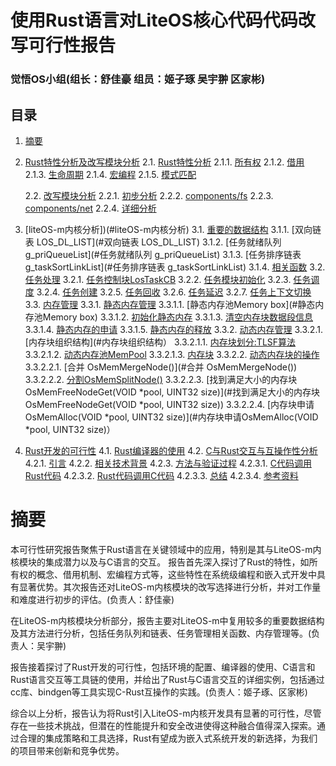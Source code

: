 # 使用Rust语言对LiteOS核心代码代码改写可行性报告
### 觉悟OS小组(组长：舒佳豪 组员：姬子琢 吴宇翀 区家彬)
<!---toc -->
## 目录
1. [摘要](#摘要)

2. [Rust特性分析及改写模块分析](#Rust特性分析及改写模块分析)
   2.1.  [Rust特性分析](#Rust特性分析)
     2.1.1.  [所有权](#所有权)
     2.1.2.  [借用](#借用)
     2.1.3.  [生命周期](#生命周期)
     2.1.4.  [宏编程](#宏编程)
     2.1.5.  [模式匹配](#模式匹配)

   2.2.  [改写模块分析](#改写模块分析)
     2.2.1.  [初步分析](#初步分析)
     2.2.2.  [components/fs](#components/fs)
     2.2.3.  [components/net](#components/net)
     2.2.4.  [详细分析](#详细分析)

3.  [liteOS-m内核分析])(#liteOS-m内核分析)
    3.1.  [重要的数据结构](#重要的数据结构)
      3.1.1.  [双向链表 LOS_DL_LIST](#双向链表 LOS_DL_LIST)
      3.1.2.  [任务就绪队列 g_priQueueList](#任务就绪队列 g_priQueueList)
      3.1.3.  [任务排序链表 g_taskSortLinkList](#任务排序链表 g_taskSortLinkList)
      3.1.4.  [相关函数](#相关函数)
    3.2.  [任务处理](#任务处理)
      3.2.1.  [任务控制块LosTaskCB](#任务控制块LosTaskCB)
      3.2.2.  [任务模块初始化](#任务模块初始化)
      3.2.3.  [任务调度](#任务调度)
      3.2.4.  [任务创建](#任务创建)
      3.2.5.  [任务回收](#任务回收)
      3.2.6.  [任务延迟](#任务延迟)
      3.2.7.  [任务上下文切换](#任务上下文切换)
    3.3.  [内存管理](#内存管理)
      3.3.1.  [静态内存管理](#静态内存管理)
        3.3.1.1.  [静态内存池Memory box](#静态内存池Memory box)
        3.3.1.2.  [初始化静态内存](#初始化静态内存)
        3.3.1.3.  [清空内存块数据段信息](#清空内存块数据段信息)
        3.3.1.4.  [静态内存的申请](#静态内存的申请)
        3.3.1.5.  [静态内存的释放](#静态内存的释放)
      3.3.2.  [动态内存管理](#动态内存管理)
        3.3.2.1.  [内存块组织结构](#内存块组织结构）
          3.3.2.1.1.  [内存块划分:TLSF算法](#内存块划分:TLSF算法)
          3.3.2.1.2.  [动态内存池MemPool](#动态内存池MemPool)
          3.3.2.1.3.  [内存块](#内存块)
        3.3.2.2.  [动态内存块的操作](#动态内存块的操作)
          3.3.2.2.1.  [合并 OsMemMergeNode()](#合并 OsMemMergeNode())
          3.3.2.2.2.  [分割OsMemSplitNode()](#分割OsMemSplitNode())
          3.3.2.2.3.  [找到满足大小的内存块OsMemFreeNodeGet(VOID *pool, UINT32 size)](#找到满足大小的内存块OsMemFreeNodeGet(VOID *pool, UINT32 size))
          3.3.2.2.4.  [内存块申请OsMemAlloc(VOID *pool, UINT32 size)](#内存块申请OsMemAlloc(VOID *pool, UINT32 size)）

4.  [Rust开发的可行性](#Rust开发的可行性)
    4.1.  [Rust编译器的使用](#Rust编译器的使用)
    4.2.  [C与Rust交互与互操作性分析](#C与Rust交互与互操作性分析)
      4.2.1.  [引言](#引言)
      4.2.2.  [相关技术背景](#相关技术背景)
      4.2.3.  [方法与验证过程](#方法与验证过程)
        4.2.3.1.  [C代码调用Rust代码](#C代码调用Rust代码)
        4.2.3.2.  [Rust代码调用C代码](#Rust代码调用C代码)
        4.2.3.3.  [总结](#总结)
        4.2.3.4.  [参考资料](#参考资料)
   

# 摘要
本可行性研究报告聚焦于Rust语言在关键领域中的应用，特别是其与LiteOS-m内核模块的集成潜力以及与C语言的交互。
报告首先深入探讨了Rust的特性，如所有权的概念、借用机制、宏编程方式等，这些特性在系统级编程和嵌入式开发中具有显著优势。其次报告还对LiteOS-m内核模块的改写选择进行分析，并对工作量和难度进行初步的评估。(负责人：舒佳豪)

在LiteOS-m内核模块分析部分，报告主要对LiteOS-m中复用较多的重要数据结构及其方法进行分析，包括任务队列和链表、任务管理相关函数、内存管理等。(负责人：吴宇翀)

报告接着探讨了Rust开发的可行性，包括环境的配置、编译器的使用、C语言和Rust语言交互等工具链的使用，并给出了Rust与C语言交互的详细实例，包括通过cc库、bindgen等工具实现C-Rust互操作的实践。(负责人：姬子琢、区家彬)

综合以上分析，报告认为将Rust引入LiteOS-m内核开发具有显著的可行性，尽管存在一些技术挑战，但潜在的性能提升和安全改进使得这种融合值得深入探索。通过合理的集成策略和工具选择，Rust有望成为嵌入式系统开发的新选择，为我们的项目带来创新和竞争优势。

